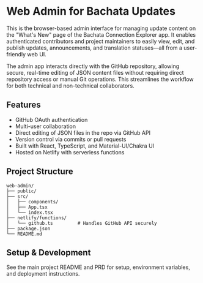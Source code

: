 # Web Admin for Bachata Updates

This is the browser-based admin interface for managing update content on the "What's New" page of the Bachata Connection Explorer app. It enables authenticated contributors and project maintainers to easily view, edit, and publish updates, announcements, and translation statuses—all from a user-friendly web UI.

The admin app interacts directly with the GitHub repository, allowing secure, real-time editing of JSON content files without requiring direct repository access or manual Git operations. This streamlines the workflow for both technical and non-technical collaborators.

## Features
- GitHub OAuth authentication
- Multi-user collaboration
- Direct editing of JSON files in the repo via GitHub API
- Version control via commits or pull requests
- Built with React, TypeScript, and Material-UI/Chakra UI
- Hosted on Netlify with serverless functions

## Project Structure
```
web-admin/
├── public/
├── src/
│   ├── components/
│   ├── App.tsx
│   └── index.tsx
├── netlify/functions/
│   └── github.ts         # Handles GitHub API securely
├── package.json
└── README.md
```

## Setup & Development
See the main project README and PRD for setup, environment variables, and deployment instructions.
